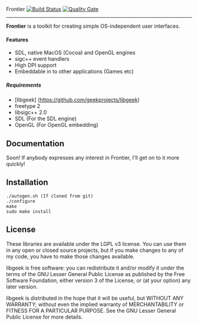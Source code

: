 Frontier [![Build Status](https://travis-ci.org/geekprojects/frontier.svg?branch=develop)](https://travis-ci.org/geekprojects/frontier) [![Quality Gate](https://sonarcloud.io/api/project_badges/measure?project=geekprojects_frontier&metric=alert_status)](https://sonarcloud.io/dashboard?id=geekprojects_frontier)

--------


**Frontier** is a toolkit for creating simple OS-independent user interfaces.


#### Features
* SDL, native MacOS (Cocoa) and OpenGL engines
* sigc++ event handlers
* High DPI support
* Embeddable in to other applications (Games etc)


##### Requirements
* [libgeek] (https://github.com/geekprojects/libgeek)
* freetype 2
* libsigc++ 2.0
* SDL (For the SDL engine)
* OpenGL (For OpenGL embedding)


Documentation
-------------

Soon! If anybody expresses any interest in Frontier, I'll get on to it more quickly!


Installation
------------

```
./autogen.sh (If cloned from git)
./configure
make
sudo make install
```

License
-------

These libraries are available under the LGPL v3 license. You can use them
in any open or closed source projects, but if you make changes to any of
my code, you have to make those changes available.

libgeek is free software: you can redistribute it and/or modify
it under the terms of the GNU Lesser General Public License as published by
the Free Software Foundation, either version 3 of the License, or
(at your option) any later version.

libgeek is distributed in the hope that it will be useful,
but WITHOUT ANY WARRANTY; without even the implied warranty of
MERCHANTABILITY or FITNESS FOR A PARTICULAR PURPOSE.  See the
GNU Lesser General Public License for more details.


